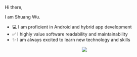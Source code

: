 Hi there,

I am Shuang Wu.

- 💻 I am proficient in Android and hybrid app development
- ✅ I highly value software readability and maintainability
- ✨ I am always excited to learn new technology and skills

<p align="center">

<img src="https://github-readme-stats.vercel.app/api?username=seanwu1105&count_private=true&include_all_commits=true&show_icons=true&theme=dark" />

</p>
